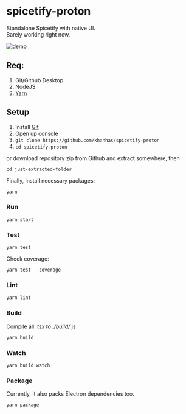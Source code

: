 # spicetify-proton
Standalone Spicetify with native UI.  
Barely working right now.

![demo](https://i.imgur.com/aOmBKjM.png)

## Req:
1. Git/Github Desktop
2. NodeJS
3. [Yarn](https://yarnpkg.com/en/docs/install#windows-stable)

## Setup
1. Install [Git](https://git-scm.com/)
2. Open up console
3. `git clone https://github.com/khanhas/spicetify-proton`  
4. `cd spicetify-proton`  
  
or download repository zip from Github and extract somewhere, then  
```
cd just-extracted-folder
```
  
Finally, install necessary packages:  
```
yarn
```

### Run
```
yarn start
```


### Test
```
yarn test
```

Check coverage:
```
yarn test --coverage
```

### Lint
```
yarn lint
```

### Build
Compile all *.tsx to ./build/*.js
```
yarn build
```

### Watch
```
yarn build:watch
```

### Package
Currently, it also packs Electron dependencies too.
```
yarn package
```
